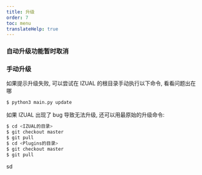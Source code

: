 ```yaml
---
title: 升级
order: 7
toc: menu
translateHelp: true
---
```


### 自动升级功能暂时取消

### 手动升级

如果提示升级失败, 可以尝试在 IZUAL 的根目录手动执行以下命令, 看看问题出在哪

```bash
$ python3 main.py update
```

如果 IZUAL 出现了 bug 导致无法升级, 还可以用最原始的升级命令:

```bash
$ cd <IZUAL的目录>
$ git checkout master
$ git pull
$ cd <Plugins的目录>
$ git checkout master
$ git pull
```

sd
